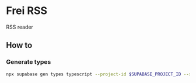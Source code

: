 # Frei RSS

RSS reader

## How to

### Generate types

```bash
npx supabase gen types typescript --project-id $SUPABASE_PROJECT_ID --schema public > src/types/supabase.ts
```
